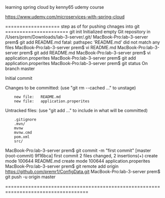 learning spring cloud by kenny65 udemy course


https://www.udemy.com/microservices-with-spring-cloud

=================== step as of for pushing chnages into git ======================
git init
Initialized empty Git repository in /Users/prem/Downloads/lab-3-server/.git/
MacBook-Pro:lab-3-server prem$ git add README.md
fatal: pathspec 'README.md' did not match any files
MacBook-Pro:lab-3-server prem$ vi README.md
MacBook-Pro:lab-3-server prem$ git add README.md
MacBook-Pro:lab-3-server prem$ vi application.properites
MacBook-Pro:lab-3-server prem$ git add application.properites
MacBook-Pro:lab-3-server prem$ git status
On branch master

Initial commit

Changes to be committed:
  (use "git rm --cached <file>..." to unstage)

        new file:   README.md
        new file:   application.properites

Untracked files:
  (use "git add <file>..." to include in what will be committed)

        .gitignore
        .mvn/
        mvnw
        mvnw.cmd
        pom.xml
        src/

MacBook-Pro:lab-3-server prem$ git commit -m "first commit"
[master (root-commit) 9f16bca] first commit
 2 files changed, 2 insertions(+)
 create mode 100644 README.md
 create mode 100644 application.properites
MacBook-Pro:lab-3-server prem$ git remote add origin https://github.com/premr1/ConfigData.git
MacBook-Pro:lab-3-server prem$ git push -u origin master



===================================================================================
